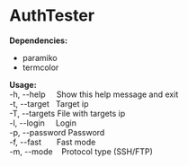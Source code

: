 # AuthTester

**Dependencies:**</br>
- paramiko</br>
- termcolor</br>

**Usage:**</br>
  -h, --help &nbsp;&nbsp;&nbsp;&nbsp;Show this help message and exit</br>
  -t, --target &nbsp;&nbsp;Target ip</br>
  -T, --targets File with targets ip</br>
  -l, --login &nbsp;&nbsp;&nbsp;&nbsp;Login</br>
  -p, --password Password</br>
  -f, --fast &nbsp;&nbsp;&nbsp;&nbsp;&nbsp;&nbsp;Fast mode</br>
  -m, --mode &nbsp;&nbsp;&nbsp;Protocol type (SSH/FTP)</br>
